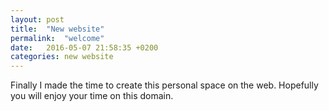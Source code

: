 ```yaml
---
layout: post
title:  "New website"
permalink:  "welcome"
date:   2016-05-07 21:58:35 +0200
categories: new website
---
```

Finally I made the time to create this personal space on the web. Hopefully you will enjoy your time on this domain.
